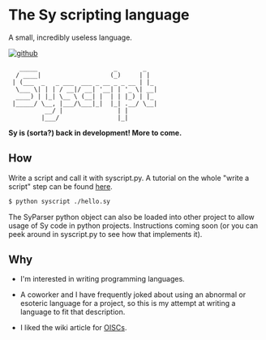 # The Sy scripting language

A small, incredibly useless language.

[![github](https://img.shields.io/badge/Get%20it%20on-GitHub-orange)](https://github.com/SLaGrave/sy-script)

```
   _____                     _       _   
  / ____|                   (_)     | |  
 | (___  _   _ ___  ___ _ __ _ _ __ | |_ 
  \___ \| | | / __|/ __| '__| | '_ \| __|
  ____) | |_| \__ \ (__| |  | | |_) | |_ 
 |_____/ \__, |___/\___|_|  |_| .__/ \__|
          __/ |               | |        
         |___/                |_|        
```

**Sy is (sorta?) back in development! More to come.**

## How

Write a script and call it with syscript.py. A tutorial on the whole "write a script" step can be found [here](write.md).

```sh
$ python syscript ./hello.sy
```

The SyParser python object can also be loaded into other project to allow usage of Sy code in python projects. Instructions coming soon (or you can peek around in syscript.py to see how that implements it).

## Why

- I'm interested in writing programming languages.

- A coworker and I have frequently joked about using an abnormal or esoteric language for a project, so this is my attempt at writing a language to fit that description.

- I liked the wiki article for [OISCs](https://en.wikipedia.org/wiki/One-instruction_set_computer).